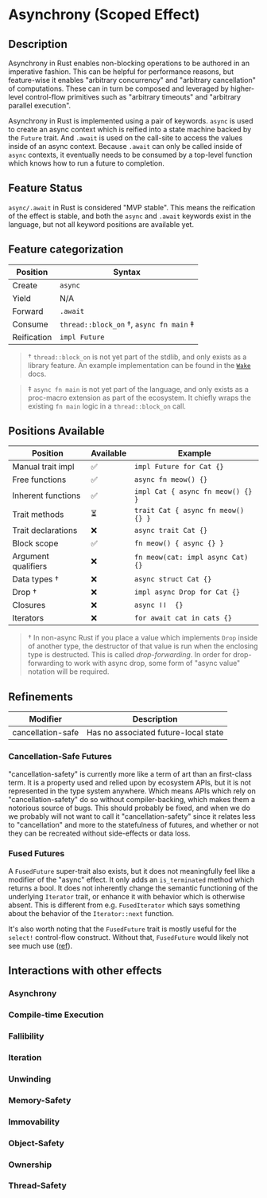 # Asynchrony (Scoped Effect)
## Description

Asynchrony in Rust enables non-blocking operations to be authored in an
imperative fashion. This can be helpful for performance reasons, but
feature-wise it enables "arbitrary concurrency" and "arbitrary cancellation" of
computations. These can in turn be composed and leveraged by higher-level
control-flow primitives such as "arbitrary timeouts" and "arbitrary
parallel execution".

Asynchrony in Rust is implemented using a pair of keywords. `async` is used to
create an async context which is reified into a state machine backed by the
`Future` trait. And `.await` is used on the call-site to access the values
inside of an async context. Because `.await` can only be called inside of
`async` contexts, it eventually needs to be consumed by a top-level function
which knows how to run a future to completion.

## Feature Status

`async/.await` in Rust is considered "MVP stable". This means the reification of
the effect is stable, and both the `async` and `.await` keywords exist in the
language, but not all keyword positions are available yet.

## Feature categorization

| Position    | Syntax                                  |
| ----------- | --------------------------------------- |
| Create      | `async`                                 |
| Yield       | N/A                                     |
| Forward     | `.await`                                |
| Consume     | `thread::block_on` †, `async fn main` ‡ |
| Reification | `impl Future`                           |

> † `thread::block_on` is not yet part of the stdlib, and only exists as a
> library feature. An example implementation can be found in the
> [`Wake`](https://doc.rust-lang.org/std/task/trait.Wake.html#examples) docs.

> ‡ `async fn main` is not yet part of the language, and only exists as a
> proc-macro extension as part of the ecosystem. It chiefly wraps the existing `fn
> main` logic in a `thread::block_on` call.

## Positions Available

| Position            | Available | Example                            |
| ------------------- | --------- | ---------------------------------- |
| Manual trait impl   | ✅        | `impl Future for Cat {}`           |
| Free functions      | ✅        | `async fn meow() {}`               |
| Inherent functions  | ✅        | `impl Cat { async fn meow() {} } ` |
| Trait methods       | ⏳         | `trait Cat { async fn meow() {} }` |
| Trait declarations  | ❌        | `async trait Cat {}`               |
| Block scope         | ✅        | `fn meow() { async {} }`           |
| Argument qualifiers | ❌        | `fn meow(cat: impl async Cat) {}`  |
| Data types †        | ❌        | `async struct Cat {}`              |
| Drop †              | ❌        | `impl async Drop for Cat {}`       |
| Closures            | ❌        | `async ǀǀ  {}`                     |
| Iterators           | ❌        | `for await cat in cats {}`         |

> † In non-async Rust if you place a value which implements `Drop` inside of
> another type, the destructor of that value is run when the enclosing type is
> destructed. This is called _drop-forwarding_. In order for drop-forwarding to
> work with async drop, some form of "async value" notation will be required.

## Refinements

| Modifier          | Description                          |
| ----------------- | ------------------------------------ |
| cancellation-safe | Has no associated future-local state |

### Cancellation-Safe Futures

"cancellation-safety" is currently more like a term of art than an first-class
term. It is a property used and relied upon by ecosystem APIs, but it is not
represented in the type system anywhere. Which means APIs which rely on
"cancellation-safety" do so without compiler-backing, which makes them a
notorious source of bugs. This should probably be fixed, and when we do we
probably will not want to call it "cancellation-safety" since it relates less to
"cancellation" and more to the statefulness of futures, and whether or not they
can be recreated without side-effects or data loss.

### Fused Futures

A `FusedFuture` super-trait also exists, but it does not meaningfully feel like
a modifier of the "async" effect. It only adds an `is_terminated` method which
returns a bool. It does not inherently change the semantic functioning of the
underlying `Iterator` trait, or enhance it with behavior which is otherwise
absent. This is different from e.g. `FusedIterator` which says something about
the behavior of the `Iterator::next` function.

It's also worth noting that the `FusedFuture` trait is mostly useful for the
`select!` control-flow construct. Without that, `FusedFuture` would likely not
see much use
([ref](https://blog.yoshuawuyts.com/futures-concurrency-3/#fuse-requirements)).

## Interactions with other effects
### Asynchrony
### Compile-time Execution
### Fallibility
### Iteration
### Unwinding
### Memory-Safety
### Immovability
### Object-Safety
### Ownership
### Thread-Safety

